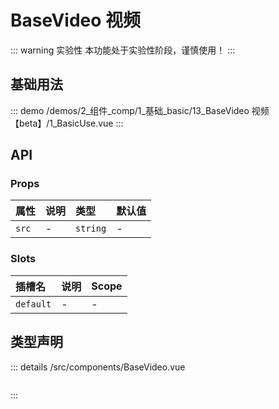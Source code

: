 # BaseVideo 视频  <Badge class="title-badge" type="warning" text="beta" />


::: warning 实验性
本功能处于实验性阶段，谨慎使用！
:::



## 基础用法
::: demo 
/demos/2_组件_comp/1_基础_basic/13_BaseVideo 视频【beta】/1_BasicUse.vue
:::



## API 
### Props

|属性|说明|类型|默认值|
|:---|:---|:---|:---|
|`src`|-|`string`|-|

### Slots

|插槽名|说明|Scope|
|:---|:---|:---|
|`default`|-|-|



## 类型声明
::: details
/src/components/BaseVideo.vue


``` ts


```

:::  


